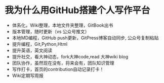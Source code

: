 # 我为什么用GitHub搭建个人写作平台
- 体系化，Wiki整理，本地文件夹整理，GitBook出书
- 版本管理，随时更新（vs 公众号推文）
- 本地MD编程，GitHub push更新，GitPress博客自动同步, 公众号复制粘贴
- 提升编程，Git,Python,Html
- 提升英语，英文阅读
- 提升社交，看大神动态，fork大神code,read 大神wiki blog
- 团队协作，虽然现在没有，将来会有，团队知识管理
- 写作打卡，首页的contribution自动记录打卡！
- Wiki定期写周报